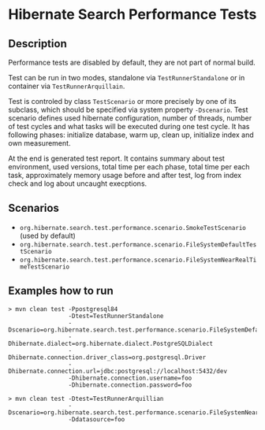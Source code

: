 Hibernate Search Performance Tests
==================================

## Description

Performance tests are disabled by default, they are not part of normal build.

Test can be run in two modes, standalone via `TestRunnerStandalone` or in container via `TestRunnerArquillain`.

Test is controled by class `TestScenario` or more precisely by one of its subclass, 
which should be specified via system property `-Dscenario`. 
Test scenario defines used hibernate configuration, number of threads, number of test cycles and what tasks will be executed during one test cycle. 
It has following phases: initialize database, warm up, clean up, initialize index and own measurement.

At the end is generated test report. It contains summary about test environment, used versions, 
total time per each phase, total time per each task, approximately memory usage before and after test, 
log from index check and log about uncaught execptions.


## Scenarios

- `org.hibernate.search.test.performance.scenario.SmokeTestScenario` (used by default)
- `org.hibernate.search.test.performance.scenario.FileSystemDefaultTestScenario`
- `org.hibernate.search.test.performance.scenario.FileSystemNearRealTimeTestScenario`
 

## Examples how to run

    > mvn clean test -Ppostgresql84
                     -Dtest=TestRunnerStandalone 
                     -Dscenario=org.hibernate.search.test.performance.scenario.FileSystemDefaultTestScenario
                     -Dhibernate.dialect=org.hibernate.dialect.PostgreSQLDialect
                     -Dhibernate.connection.driver_class=org.postgresql.Driver
                     -Dhibernate.connection.url=jdbc:postgresql://localhost:5432/dev
                     -Dhibernate.connection.username=foo
                     -Dhibernate.connection.password=foo
    
    > mvn clean test -Dtest=TestRunnerArquillian
                     -Dscenario=org.hibernate.search.test.performance.scenario.FileSystemNearRealTimeTestScenario 
                     -Ddatasource=foo
